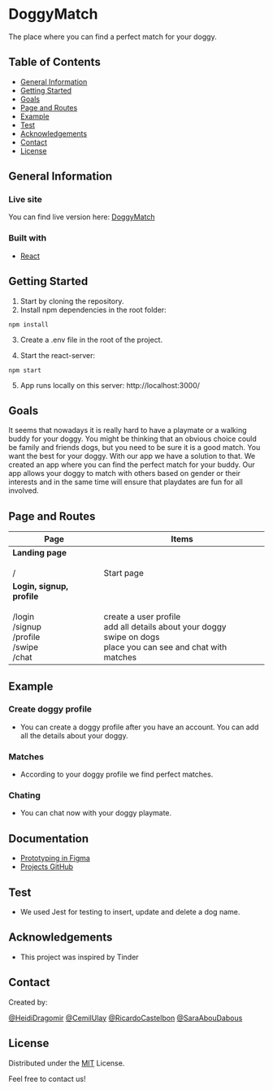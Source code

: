 # DoggyMatch

The place where you can find a perfect match for your doggy.

## Table of Contents

- [General Information](#general-information)
- [Getting Started](#getting-started)
- [Goals](#goals)
- [Page and Routes](#[page-and-routes])
- [Example](#example)
- [Test](#test)
- [Acknowledgements](#acknowledgements)
- [Contact](#contact)
- [License](#license)

## General Information

### Live site

You can find live version here: [DoggyMatch](https://doggymatch.netlify.app/)

### Built with

- [React](https://reactjs.org)

## Getting Started

1. Start by cloning the repository.
2. Install npm dependencies in the root folder:

```
npm install
```

3. Create a .env file in the root of the project.

4. Start the react-server:

```
npm start
```

5. App runs locally on this server: http://localhost:3000/

## Goals

It seems that nowadays it is really hard to have a playmate or a walking buddy for your doggy. You might be thinking that an obvious choice could be family and friends dogs, but you need to be sure it is a good match. You want the best for your doggy. With our app we have a solution to that. We created an app where you can find the perfect match for your buddy. Our app allows your doggy to match with others based on gender or their interests and in the same time will ensure that playdates are fun for all involved.

## Page and Routes

| Page                                                                                                             | Items                                                                                                                                                  |
| ---------------------------------------------------------------------------------------------------------------- | ------------------------------------------------------------------------------------------------------------------------------------------------------ |
| **Landing page** <br /> <br /> /                                                                                 | <br /> <br /> Start page                                                                                                                               |
| **Login, signup, profile** <br /> <br /> /login <br /> /signup <br /> /profile <br /> /swipe <br /> /chat <br /> | <br /> <br /> <br /> create a user profile <br /> add all details about your doggy <br /> swipe on dogs <br /> place you can see and chat with matches |

## Example

### Create doggy profile

- You can create a doggy profile after you have an account. You can add all the details about your doggy.

### Matches

- According to your doggy profile we find perfect matches.

### Chating

- You can chat now with your doggy playmate.

## Documentation

- [Prototyping in Figma](https://www.figma.com/file/hEO9VUjNsFZXQOl84DlZQk/DoggyMatch?node-id=0%3A1)
- [Projects GitHub](https://github.com/cimp08/team-2-frontend/projects)

## Test

- We used Jest for testing to insert, update and delete a dog name.

## Acknowledgements

- This project was inspired by Tinder

## Contact

Created by:

[@HeidiDragomir](https://github.com/HeidiDragomir)
[@CemilUlay](https://github.com/cimp08)
[@RicardoCastelbon](https://github.com/RicardoCastelbon)
[@SaraAbouDabous](https://github.com/sarz2)

## License

Distributed under the [MIT](https://choosealicense.com/licenses/mit/) License.

Feel free to contact us!
